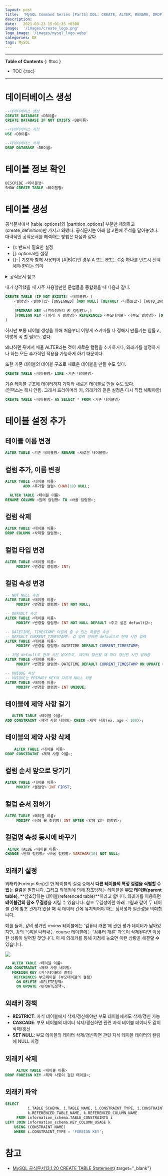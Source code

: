 ```yaml
---
layout: post
title:  'MySQL Command Series [Part5] DDL: CREATE, ALTER, RENAME, DROP, TRUNCATE'
description: 
date:   2021-03-23 15:01:35 +0300
image:  '/images/create_logo.png'
logo_image: '/images/mysql_logo.webp'
categories: DE
tags: MySQL
---
```


---
**Table of Contents**
{: #toc }
*  TOC
{:toc}

---

# 데이터베이스 생성

```sql
--데이터베이스 생성
CREATE DATABASE <DB이름>
CREATE DATABASE IF NOT EXISTS <DB이름>

--데이터베이스 지정
USE <DB이름>

--데이터베이스 삭제
DROP DATABASE <DB이름>
```

# 테이블 정보 확인

```sql
DESCRIBE <테이블명>
SHOW CREATE TABLE <테이블명>
```

# 테이블 생성

공식문서에서 \[table_options]와 \[partition_options] 부분만 제외하고 (create_definition)만 가지고 와봤다. 공식문서는 아래 참고란에 주석을 달아놓았다. 대략적인 공식문서를 해석하는 방법은 다음과 같다.  

- (): 반드시 필요한 설정
- []: optional한 설정
- {}: \| 기호와 함께 사용되어 {A\|B\|C}인 경우 A 또는 B또는 C중 하나를 반드시 선택해야 한다는 의미

<details>
<summary>공식문서 참고</summary>
<div markdown="1">       

```sql
CREATE [TEMPORARY] TABLE [IF NOT EXISTS] tbl_name
    (create_definition,...)
    [table_options]
    [partition_options]

CREATE [TEMPORARY] TABLE [IF NOT EXISTS] tbl_name
    [(create_definition,...)]
    [table_options]
    [partition_options]
    [IGNORE | REPLACE]
    [AS] query_expression

CREATE [TEMPORARY] TABLE [IF NOT EXISTS] tbl_name
    { LIKE old_tbl_name | (LIKE old_tbl_name) }

create_definition: {
    col_name column_definition
  | {INDEX | KEY} [index_name] [index_type] (key_part,...)
      [index_option] ...
  | {FULLTEXT | SPATIAL} [INDEX | KEY] [index_name] (key_part,...)
      [index_option] ...
  | [CONSTRAINT [symbol]] PRIMARY KEY
      [index_type] (key_part,...)
      [index_option] ...
  | [CONSTRAINT [symbol]] UNIQUE [INDEX | KEY]
      [index_name] [index_type] (key_part,...)
      [index_option] ...
  | [CONSTRAINT [symbol]] FOREIGN KEY
      [index_name] (col_name,...)
      reference_definition
  | check_constraint_definition
}

column_definition: {
    data_type [NOT NULL | NULL] [DEFAULT {literal | (expr)} ]
      [VISIBLE | INVISIBLE]
      [AUTO_INCREMENT] [UNIQUE [KEY]] [[PRIMARY] KEY]
      [COMMENT 'string']
      [COLLATE collation_name]
      [COLUMN_FORMAT {FIXED | DYNAMIC | DEFAULT}]
      [ENGINE_ATTRIBUTE [=] 'string']
      [SECONDARY_ENGINE_ATTRIBUTE [=] 'string']
      [STORAGE {DISK | MEMORY}]
      [reference_definition]
      [check_constraint_definition]
  | data_type
      [COLLATE collation_name]
      [GENERATED ALWAYS] AS (expr)
      [VIRTUAL | STORED] [NOT NULL | NULL]
      [VISIBLE | INVISIBLE]
      [UNIQUE [KEY]] [[PRIMARY] KEY]
      [COMMENT 'string']
      [reference_definition]
      [check_constraint_definition]
}

data_type:
    (see Chapter 11, Data Types)

key_part: {col_name [(length)] | (expr)} [ASC | DESC]

index_type:
    USING {BTREE | HASH}

index_option: {
    KEY_BLOCK_SIZE [=] value
  | index_type
  | WITH PARSER parser_name
  | COMMENT 'string'
  | {VISIBLE | INVISIBLE}
  |ENGINE_ATTRIBUTE [=] 'string'
  |SECONDARY_ENGINE_ATTRIBUTE [=] 'string'
}

check_constraint_definition:
    [CONSTRAINT [symbol]] CHECK (expr) [[NOT] ENFORCED]

reference_definition:
    REFERENCES tbl_name (key_part,...)
      [MATCH FULL | MATCH PARTIAL | MATCH SIMPLE]
      [ON DELETE reference_option]
      [ON UPDATE reference_option]

reference_option:
    RESTRICT | CASCADE | SET NULL | NO ACTION | SET DEFAULT
```

</div>
</details>  


내가 생각했을 때 자주 사용할만한 문법들을 종합했을 때 다음과 같다.  

```sql
CREATE TABLE [IF NOT EXISTS] <테이블명> (
    <컬럼명> <컬럼타입> [UNSIGNED] [NOT NULL] [DEFAULT <디폴트값>] [AUTO_INCREMENT] [COMMENT <코멘트>],
    ...
    [PRIMARY KEY <(프라이머리 키 컬럼명)>,]
    [FOREIGN KEY <(외래 키 컬럼명)> REFERENCES <부모테이블> <(부모 컬럼명)> [ON DELETE <DELETE 정책>] [ON UPDATE <UPDATE 정책>],]
)
```

하지만 보통 테이블 생성을 위해 처음부터 이렇게 스키마를 다 정해서 만들기는 힘들고, 이렇게 꼭 할 필요도 없다.  

왜냐하면 뒤에서 배울 ALTER라는 것이 새로운 컬럼을 추가하거나, 외래키를 설정하거나 하는 모든 추가적인 적용을 가능하게 하기 때문이다.  

또한 기존 테이블의 테이블 구조로 새로운 테이블을 만들 수도 있다.  

```sql
CREATE TABLE <테이블명> LIKE <기존 테이블명>
```

기존 테이블 구조에 데이터까지 가져와 새로운 테이블로 만들 수도 있다.  
(인덱스는 복사 안됨. 그래서 프라이머리 키, 외래키와 같은 설정은 다시 직접 해줘야함)  

```sql
CREATE TABLE <테이블명> AS SELECT * FROM <기존 테이블명>
```

# 테이블 설정 추가

## 테이블 이름 변경

```sql
ALTER TABLE <기존 테이블명> RENAME <새로운 테이블명>
```

## 컬럼 추가, 이름 변경  

```sql
ALTER TABLE <테이블 이름> 
        ADD <추가할 컬럼> CHAR(10) NULL;
```

```sql
  ALTER TABLE <테이블 이름>
RENAME COLUMN <원래 컬럼명> TO <바꿀 컬럼명>;
```

## 컬럼 삭제

```sql
ALTER TABLE <테이블 이름>
DROP COLUMN <삭제할 컬럼명>;
```

## 컬럼 타입 변경  

```sql
ALTER TABLE <테이블 이름>
     MODIFY <변경할 컬럼명> INT;
```  

## 컬럼 속성 변경  

```sql
-- NOT NULL 속성
ALTER TABLE <테이블 이름>
     MODIFY <변경할 컬럼명> INT NOT NULL;

-- DEFAULT 속성
ALTER TABLE <테이블 이름>
     MODIFY <변경할 컬럼명> INT NOT NULL DEFAULT <주고 싶은 default값>;

-- DATETIME, TIMESTAMP 타입에 줄 수 있는 특별한 속성
-- DEFAULT CURRENT_TIMESTAMP: 값 입력 안되면 default로 현재 시간 입력
ALTER TABLE <테이블 이름>
     MODIFY <변경할 컬럼명> DATETIME DEFAULT CURRENT_TIMESTAMP;

-- 처음 default로 현재 시간 넣어주고, 데이터 갱신될 때 마다 갱신된 시간 넣어줌  
ALTER TABLE <테이블 이름>
     MODIFY <변경할 컬럼명> DATETIME DEFAULT CURRENT_TIMESTAMP ON UPDATE CURRENT_TIMESTAMP;

-- UNIQUE 속성
-- UNIQUE는 PRIMARY KEY와 다르게 NULL 허용
ALTER TABLE <테이블 이름>
     MODIFY <변경할 컬럼명> INT UNIQUE;
```  

## 테이블에 제약 사항 걸기  

```sql
   ALTER TABLE <테이블 이름>
ADD CONSTRAINT <제약 사항 네이밍> CHECK <제약 사항(ex. age < 100)>;
```  

## 테이블의 제약 사항 삭제

```sql
    ALTER TABLE <테이블 이름>
DROP CONSTRAINT <제약 사항 이름>;
```

## 컬럼 순서 앞으로 당기기  

```sql
ALTER TABLE <테이블 이름>
     MODIFY <컬럼명> INT FIRST;
```

## 컬럼 순서 정하기

```sql
ALTER TABLE <테이블 이름>
     MODIFY <뒤에 올 컬럼명] INT AFTER <앞에 있는 컬럼명>;
```  

## 컬럼명 속성 동시에 바꾸기

```sql
 ALTER TALBE <테이블 이름>
CHANGE <원래 컬럼명> <바꿀 컬럼명> VARCHAR(10) NOT NULL;
```  

## 외래키 설정
외래키(Foreign Key)란 한 테이블의 컬럼 중에서 **다른 테이블의 특정 컬럼을 식별할 수 있는 컬럼**을 말합니다. 그리고 외래키에 의해 참조당하는 테이블을 **부모 테이블(parent table)**, **참조당하는 테이블(referenced table)**이라고 합니다. 외래키를 이용하면 **테이블간의 참조 무결성**을 지킬 수 있습니다. 참조 무결성이란 아래 그림과 같이 두 테이블 간에 참조 관계가 있을 때 각 데이터 간에 유지되어야 하는 정확성과 일관성을 의미합니다.  

예를 들어, 강의 평가인 review 테이블에는 '컴퓨터 개론'에 관한 평가 데이터가 남아있지만, 강의 목록을 나타내는 course 테이블에는 '컴퓨터 개론' 과목이 삭제된다면 이상한 상황이 벌어질 것입니다. 이 때 외래키를 통해 지정해 놓으면 이런 상황을 해결할 수 있습니다. 

![](/images/sql_2.png)  

```sql
   ALTER TABLE <테이블 이름>
ADD CONSTRAINT <제약 사항 네이밍>
   FOREIGN KEY (자식테이블의 컬럼)
    REFERENCES 부모테이블 (부모테이블의 컬럼)
     ON DELETE <DELETE정책>
     ON UPDATE <UPDATE정책>;
```  

## 외래키 정책
- **RESTRICT**: 자식 테이블에서 삭제/갱신해야만 부모 테이블에서도 삭제/갱신 가능
- **CASCADE**: 부모 테이블의 데이터 삭제/갱신하면 관련 자식 테이블 데이터도 같이 삭제/갱신
- **SET NULL**: 부모 테이블의 데이터 삭제/갱신하면 관련 자식 테이블 데이터의 컬럼에 NULL 지정  

## 외래키 삭제

```sql
     ALTER TABLE <테이블 이름>
DROP FOREIGN KEY <제약 사항이 걸린 테이블>;
```

## 외래키 파악

```sql
SELECT
          i.TABLE_SCHEMA, i.TABLE_NAME, i.CONSTRAINT_TYPE, i.CONSTRAINT_NAME,
          k.REFERENCED_TABLE_NAME, k.REFERENCED_COLUMN_NAME
     FROM information_schema.TABLE_CONSTRAINTS i
LEFT JOIN information_schema.KEY_COLUMN_USAGE k
    USING (CONSTRAINT_NAME)
    WHERE i.CONSTRAINT_TYPE = 'FOREIGN KEY';
```


# 참고

- [MySQL 공식문서13.1.20 CREATE TABLE Statement](https://dev.mysql.com/doc/refman/8.0/en/create-table.html){:target="_blank"}